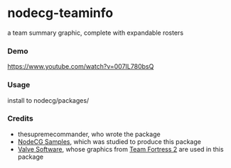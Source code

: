 nodecg-teaminfo
===============

a team summary graphic, complete with expandable rosters

### Demo
https://www.youtube.com/watch?v=007IL780bsQ

### Usage
install to nodecg/packages/

### Credits
* thesupremecommander, who wrote the package
* [NodeCG Samples](https://github.com/nodecg/nodecg-samples), which was studied to produce this package
* [Valve Software](http://valvesoftware.com/), whose graphics from [Team Fortress 2](http://teamfortress.com/) are used in this package